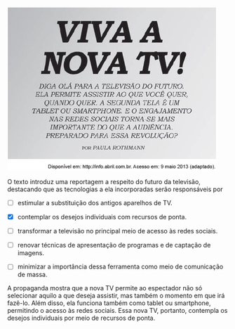 

![](ab2516b6-5758-7aca-0add-6d805a2015a9.png)

O texto introduz uma reportagem a respeito do futuro da televisão, destacando que as tecnologias a ela incorporadas serão responsáveis por



- [ ] estimular a substituição dos antigos aparelhos de TV.
- [x] contemplar os desejos individuais com recursos de ponta.
- [ ] transformar a televisão no principal meio de acesso às redes sociais.
- [ ] renovar técnicas de apresentação de programas e de captação de imagens.
- [ ] minimizar a importância dessa ferramenta como meio de comunicação de massa.


A propaganda mostra que a nova TV permite ao espectador não só selecionar aquilo a que deseja assistir, mas também o momento em que irá fazê-lo. Além disso, ela funciona também como tablet ou smartphone, permitindo o acesso às redes sociais. Essa nova TV, portanto, contempla os desejos individuais por meio de recursos de ponta.

        
